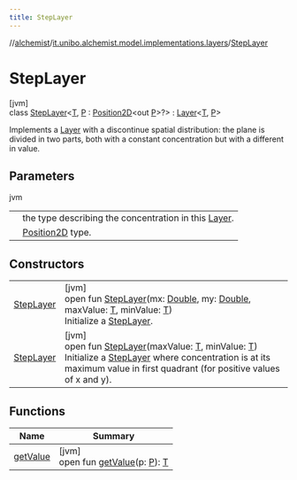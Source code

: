 ```yaml
---
title: StepLayer
---
```

//[alchemist](../../../index.html)/[it.unibo.alchemist.model.implementations.layers](../index.html)/[StepLayer](index.html)



# StepLayer



[jvm]\
class [StepLayer](index.html)<[T](index.html), [P](index.html) : [Position2D](../../it.unibo.alchemist.model.interfaces/-position2-d/index.html)<out [P](index.html)>?> : [Layer](../../it.unibo.alchemist.model.interfaces/-layer/index.html)<[T](index.html), [P](index.html)> 

Implements a [Layer](../../it.unibo.alchemist.model.interfaces/-layer/index.html) with a discontinue spatial distribution: the plane is divided in two parts, both with a constant concentration but with a different in value.



## Parameters


jvm

| | |
|---|---|
| <T> | the type describing the concentration in this [Layer](../../it.unibo.alchemist.model.interfaces/-layer/index.html). |
| <P> | [Position2D](../../it.unibo.alchemist.model.interfaces/-position2-d/index.html) type. |



## Constructors


| | |
|---|---|
| [StepLayer](-step-layer.html) | [jvm]<br>open fun [StepLayer](-step-layer.html)(mx: [Double](https://kotlinlang.org/api/latest/jvm/stdlib/kotlin/-double/index.html), my: [Double](https://kotlinlang.org/api/latest/jvm/stdlib/kotlin/-double/index.html), maxValue: [T](index.html), minValue: [T](index.html))<br>Initialize a [StepLayer](index.html). |
| [StepLayer](-step-layer.html) | [jvm]<br>open fun [StepLayer](-step-layer.html)(maxValue: [T](index.html), minValue: [T](index.html))<br>Initialize a [StepLayer](index.html) where concentration is at its maximum value in first quadrant (for positive values of x and y). |


## Functions


| Name | Summary |
|---|---|
| [getValue](get-value.html) | [jvm]<br>open fun [getValue](get-value.html)(p: [P](index.html)): [T](index.html) |

